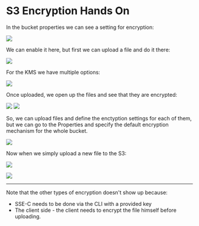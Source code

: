 # S3 Encryption Hands On

In the bucket properties we can see a setting for encryption:

![](2022-02-10-06-59-03.png)

We can enable it here, but first we can upload a file and do it there:

![](2022-02-10-07-00-25.png)

For the KMS we have multiple options:

![](2022-02-10-07-01-34.png)

Once uploaded, we open up the files and see that they are encrypted:

![](2022-02-10-07-02-51.png)
![](2022-02-10-07-03-14.png)

So, we can upload files and define the enctyption settings for each of them, but we can go to the Properties and specify the default encryption mechanism for the whole bucket.

![](2022-02-10-07-04-48.png)

Now when we simply upload a new file to the S3:

![](2022-02-10-07-05-47.png)

![](2022-02-10-07-06-05.png)

---

Note that the other types of encryption doesn't show up because:
- SSE-C needs to be done via the CLI with a provided key
- The client side - the client needs to encrypt the file himself before uploading.

